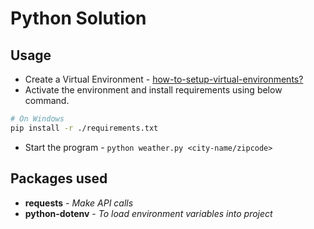 # Python Solution

## Usage
- Create a Virtual Environment - [how-to-setup-virtual-environments?](https://www.freecodecamp.org/news/how-to-setup-virtual-environments-in-python/)
- Activate the environment and install requirements using below command.
```bash
# On Windows
pip install -r ./requirements.txt
```
- Start the program - `python weather.py <city-name/zipcode>`

## Packages used
- **requests** - _Make API calls_
- **python-dotenv** - _To load environment variables into project_